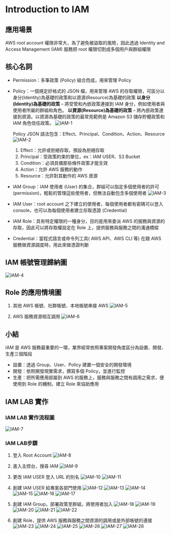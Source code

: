 # Introduction to IAM

## 應用場景

AWS root account 權限非常大，為了避免被盜取的風險，因此透過 Identity and Access Management (IAM) 服務把 root 權限切割成多個用戶與群組權限

## 核心名詞

- Permission：多筆政策 (Policy) 組合而成，用來管理 Policy
- Policy：一個規定好格式的 JSON 檔，用來管理 AWS 的存取權限，可區分以身分(Identity)為基礎的政策和以資源(Resource)為基礎的政策
**以身分(Identity)為基礎的政策** – 將受管和內嵌政策連接到 IAM 身分，例如使用者與使用者所屬的群組和角色。
**以資源(Resource)為基礎的政策** – 將內嵌政策連接到資源。以資源為基礎的政策的最常見範例是 Amazon S3 儲存貯體政策和 IAM 角色信任政策。
![IAM-1](./IAM/IAM-1.jpg "IAM-1")

    Policy JSON 語法包含：Effect、Principal、Condition、Action、Resource
![IAM-2](./IAM/IAM-2.jpg "IAM-2")

    1. Effect：允許或拒絕存取，預設為拒絕存取
    2. Principal：受政策約束的單位，ex：IAM USER、S3 Bucket
    3. Condition：必須具備那些條件政策才能生效
    4. Action：允許 AWS 服務的動作
    5. Resource：允許對其動作的 AWS 資源

- IAM Group：IAM 使用者 (User) 的集合，群組可以指定多個使用者的許可 (permission)，輕鬆的管理這些使用者，但無法自動包含多個使用者
![IAM-3](./IAM/IAM-3.jpg "IAM-3")

- IAM User：root account 之下建立的使用者，每個使用者都有密碼可以登入 console，也可以為每個使用者建立存取憑證 (Credential)
- IAM Role：具有特定權限的一種身分，目的是用來委派 AWS 的服務與資源的存取，因此可以將存取權設定在 Role 上，提供服務與服務之間的溝通橋樑
- Credential：當程式語言或命令列工具( AWS API、AWS CLI 等) 在跟 AWS 服務做資源調度時，用此來做憑證判斷

## IAM 帳號管理歸納圖

![IAM-4](./IAM/IAM-4.jpg "IAM-4")

## Role 的應用情境圖

1. 其他 AWS 帳號、社群帳號、本地帳號串接 AWS
![IAM-5](./IAM/IAM-5.jpg "IAM-5")

2. AWS 服務資源相互調用
![IAM-6](./IAM/IAM-6.jpg "IAM-6")

## 小結
IAM 是 AWS 服務最重要的一環，業界經常依照專案開發角度區分為設置、開發、生產三個階段
- 設置：透過 Group、User、Policy 建置一個安全的開發環境
- 開發：依照開發現實需求，撰寫多個 Policy，並進行監控
- 生產：把所需應用部屬到 AWS 的服務上，服務與服務之間有調用之需求，便使用到 Role 的機制，建立 Role 來協助應用

## IAM LAB 實作

### IAM LAB 實作流程圖
![IAM-7](./IAM/IAM-7.jpg "IAM-7")

### IAM LAB步驟

1. 登入 Root Account
![IAM-8](./IAM/IAM-8.jpg "IAM-8")

2. 進入主控台，搜尋 IAM
![IAM-9](./IAM/IAM-9.jpg "IAM-9")

3. 更改 IAM USER 登入 URL 的別名
![IAM-10](./IAM/IAM-10.jpg "IAM-10")
![IAM-11](./IAM/IAM-11.jpg "IAM-11")

4. 創建 IAM USER 給專案各部門使用
![IAM-12](./IAM/IAM-12.jpg "IAM-12")
![IAM-13](./IAM/IAM-13.jpg "IAM-13")
![IAM-14](./IAM/IAM-14.jpg "IAM-14")
![IAM-15](./IAM/IAM-15.jpg "IAM-15")
![IAM-16](./IAM/IAM-16.jpg "IAM-16")
![IAM-17](./IAM/IAM-17.jpg "IAM-17")

5. 創建 IAM Group，部署政策至群組，將使用者加入
![IAM-18](./IAM/IAM-18.jpg "IAM-18")
![IAM-19](./IAM/IAM-19.jpg "IAM-19")
![IAM-20](./IAM/IAM-20.jpg "IAM-20")
![IAM-21](./IAM/IAM-21.jpg "IAM-21")
![IAM-22](./IAM/IAM-22.jpg "IAM-22")

6. 創建 Role，提供 AWS 服務與服務之間資源的調用或是外部帳號的連接
![IAM-23](./IAM/IAM-23.jpg "IAM-23")
![IAM-24](./IAM/IAM-24.jpg "IAM-24")
![IAM-25](./IAM/IAM-25.jpg "IAM-25")
![IAM-26](./IAM/IAM-26.jpg "IAM-26")
![IAM-27](./IAM/IAM-27.jpg "IAM-27")
![IAM-28](./IAM/IAM-28.jpg "IAM-28")



